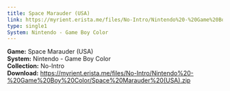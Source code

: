 ```yaml
---
title: Space Marauder (USA)
link: https://myrient.erista.me/files/No-Intro/Nintendo%20-%20Game%20Boy%20Color/Space%20Marauder%20(USA).zip
type: single1
System: Nintendo - Game Boy Color
---
```

<b>Game:</b> Space Marauder (USA)<br>
<b>System:</b> Nintendo - Game Boy Color<br>
<b>Collection:</b> No-Intro<br>
<b>Download:</b> https://myrient.erista.me/files/No-Intro/Nintendo%20-%20Game%20Boy%20Color/Space%20Marauder%20(USA).zip